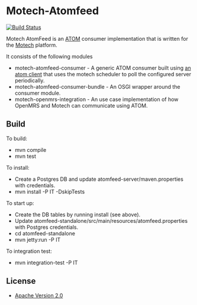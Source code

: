 Motech-Atomfeed
========

[![Build Status](https://travis-ci.org/ICT4H/motech-atomfeed.png)](https://travis-ci.org/ICT4H/motech-atomfeed)

Motech AtomFeed is an [ATOM](https://github.com/ICT4H/simplefeed) consumer implementation that is written for the [Motech](https://code.google.com/p/motech/) platform.

It consists of the following modules

* motech-atomfeed-consumer - A generic ATOM consumer built using [an atom client](https://github.com/ICT4H/atomfeed) that uses the motech scheduler to poll the configured server periodically.
* motech-atomfeed-consumer-bundle - An OSGI wrapper around the consumer module.
* motech-openmrs-integration - An use case implementation of how OpenMRS and Motech can communicate using ATOM.

Build
-----
To build:
* mvn compile
* mvn test

To install:
* Create a Postgres DB and update atomfeed-server/maven.properties with credentials.
* mvn install -P IT -DskipTests

To start up:
* Create the DB tables by running install (see above).
* Update atomfeed-standalone/src/main/resources/atomfeed.properties with Postgres credentials.
* cd atomfeed-standalone
* mvn jetty:run -P IT

To integration test:
* mvn integration-test -P IT

## License

* [Apache Version 2.0](http://www.apache.org/licenses/LICENSE-2.0.html)

